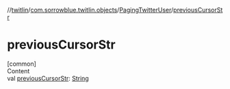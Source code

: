 //[twitlin](../../index.md)/[com.sorrowblue.twitlin.objects](../index.md)/[PagingTwitterUser](index.md)/[previousCursorStr](previous-cursor-str.md)



# previousCursorStr  
[common]  
Content  
val [previousCursorStr](previous-cursor-str.md): [String](https://kotlinlang.org/api/latest/jvm/stdlib/kotlin/-string/index.html)  



